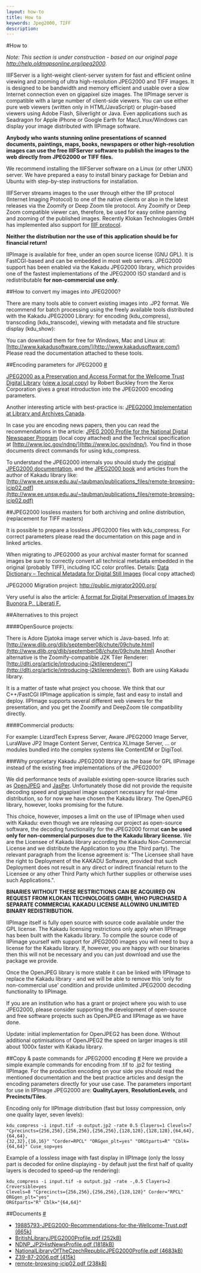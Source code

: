```yaml
---
layout: how-to
title: How to
keywords: Jpeg2000, TIFF
description:
---
```


#How to

<i>Note: This section is under construction - based on our original page <a href="http://help.oldmapsonline.org/jpeg2000">http://help.oldmapsonline.org/jpeg2000</a>.</i>

IIIFServer is a light-weight client-server system for fast and efficient online 
viewing and zooming of ultra high-resolution JPEG2000 and TIFF images. It is 
designed to be bandwidth and memory efficient and usable over a slow Internet 
connection even on gigapixel size images. The IIPImage server is compatible with 
a large number of client-side viewers. You can use either pure web viewers 
(written only in HTML/JavaScript) or plugin-based viewers using Adobe Flash, 
Silverlight or Java. Even applications such as Seadragon for Apple iPhone or 
Google Earth for Mac/Linux/Windows can display your image distributed with 
IIPimage software.

**Anybody who wants stunning online presentations of scanned documents, paintings, 
maps, books, newspapers or other high-resolution images can use the free IIIFServer 
software to publish the images to the web directly from JPEG2000 or TIFF files.**

We recommend installing the IIIFServer software on a Linux (or other UNIX) server. 
We have prepared a easy to install binary package for Debian and Ubuntu with 
step-by-step instructions for installation.

IIIFServer streams images to the user through either the IIP protocol (Internet 
Imaging Protocol) to one of the native clients or also in the latest releases 
via the Zoomify or Deep Zoom tile protocol. Any Zoomify or Deep Zoom compatible 
viewer can, therefore, be used for easy online panning and zooming of the 
published images. Recently Klokan Technologies GmbH has implemented also 
support for [IIIF protocol](http://iiif.io/).

**Neither the distribution nor the use of this application should be 
for financial return!**

IIPImage is available for free, under an open source license (GNU GPL). It is 
FastCGI-based and can be embedded in most web servers. JPEG2000 support has 
been enabled via the Kakadu JPEG2000 library, which provides one of the fastest 
implementations of the JPEG2000 ISO standard and is redistributable **for 
non-commercial use only**.


##How to convert my images into JPEG2000?

There are many tools able to convert existing images into .JP2 format. 
We recommend for batch processing using the freely available tools distributed 
with the Kakadu JPEG2000 Library: for encoding (kdu_compress), transcoding 
(kdu_transcode), viewing with metadata and file structure display (kdu_show):

You can download them for free for Windows, Mac and Linux at: 
[http://www.kakadusoftware.com/](http://www.kakadusoftware.com/)
Please read the documentation attached to these tools.

##Encoding parameters for JPEG2000 <a href="#encoding-parameters" id="encoding-parameters" class="link-hash">#</a>

[JPEG2000 as a Preservation and Access Format for the Wellcome Trust Digital 
Library](https://docs.google.com/viewer?url=http%3A%2F%2Fsites.google.com%2Fa%2Foldmapsonline.org%2Foldmapsonline%2Fjpeg2000%2F19885793-JPEG2000-Recommendations-for-the-Wellcome-Trust.pdf%3Fattredirects%3D0) 
([view a local copy](http://docs.google.com/a/oldmapsonline.org/viewer?a=v&pid=sites&srcid=b2xkbWFwc29ubGluZS5vcmd8b2xkbWFwc29ubGluZXxneDozMWE3YWM0Y2ZjMjAzOWRm)) 
by Robert Buckley from the Xerox Corporation 
gives a great introduction into the JPEG2000 encoding parameters.

Another interesting article with best-practice is: [JPEG2000 Implementation 
at Library and Archives Canada](http://www.archimuse.com/mw2007/papers/desrochers/desrochers.html).

In case you are encoding news papers, then you can read the recommendations 
in the article: [JPEG 2000 Profile for the National Digital Newspaper Program](https://docs.google.com/viewer?url=http%3A%2F%2Fwww.loc.gov%2Fndnp%2Fpdf%2FNDNP_JP2HistNewsProfile.pdf) 
(local copy attached) and the Technical specification at 
[http://www.loc.gov/ndnp/](http://www.loc.gov/ndnp/). You find in those documents direct 
commands for using kdu_compress.

To understand the JPEG2000 internals you should study the [original JPEG2000 
documentation](http://www.jpeg.org/jpeg2000/index.html), and the [JPEG2000 book](http://www.wkap.nl/prod/b/0-7923-7519-X)
and articles from the author of Kakadu library like:<br>
[http://www.ee.unsw.edu.au/~taubman/publications_files/remote-browsing-icip02.pdf](http://www.ee.unsw.edu.au/~taubman/publications_files/remote-browsing-icip02.pdf)

##JPEG2000 lossless masters for both archiving and online distribution, 
(replacement for TIFF masters)

It is possible to prepare a lossless JPEG2000 files with kdu_compress. For 
correct parameters please read the documentation on this page and in linked 
articles.

When migrating to JPEG2000 as your archival master format for scanned images 
be sure to correctly convert all technical metadata embedded in the original 
(probably TIFF), including ICC color profiles. Details: 
[Data Dictionary – Technical Metadata for Digital Still Images](http://www.niso.org/kst/reports/standards?step=2&gid=None&project_key=b897b0cf3e2ee526252d9f830207b3cc9f3b6c2c)
(local copy attached)

JPEG2000 Migration project:
http://public.migrator2000.org/

Very useful is also the article: 
[A format for Digital Preservation of Images by Buonora P., Liberati F.](http://www.dlib.org/dlib/july08/buonora/07buonora.html)

##Alternatives to this project

####OpenSource projects:

There is Adore Djatoka image server which is Java-based. Info at: 
[http://www.dlib.org/dlib/september08/chute/09chute.html](http://www.dlib.org/dlib/september08/chute/09chute.html)
Another alternative is the Zoomify-compatible J2K Tiler Renderer: 
[http://dltj.org/article/introducing-j2ktilerenderer/"](http://dltj.org/article/introducing-j2ktilerenderer/). 
Both are using Kakadu library. 

It is a matter of taste what project you choose. 
We think that our C++/FastCGI IIPImage application is simple, fast and easy to 
install and deploy. IIPImage supports several different web viewers for the 
presentation, and you get the Zoomify and DeepZoom tile compatibility directly.

####Commercial products:

For example: LizardTech Express Server, Aware JPEG2000 Image Server, LuraWave 
JP2 Image Content Server, Centrica XLImage Server, ... or modules bundled into 
the complex systems like ContentDM or DigiTool.

###Why proprietary Kakadu JPEG2000 library as the base for GPL IIPimage instead of the existing free implementations of the JPEG2000?

We did performance tests of available existing open-source libraries such 
as [OpenJPEG](http://www.openjpeg.org/) and [JasPer](http://www.ece.uvic.ca/~frodo/jasper/). 
Unfortunately those did not provide the requisite 
decoding speed and gigapixel image support necessary for real-time distribution,
so for now we have chosen the Kakadu library. The OpenJPEG library, however, 
looks promising for the future.

This choice, however, imposes a limit on the use of IIPImage when used with 
Kakadu: even though we are releasing our project as open-source software, 
the decoding functionality for the JPEG2000 format **can be used only for 
non-commercial purposes due to the Kakadu library license.**
We are the Licensee of Kakadu library according the Kakadu Non-Commercial 
License and we distribute the Application to you (the Third party). The relevant
paragraph from the license agreement is: "The Licensee shall have the right to
Deployment of the KAKADU Software, provided that such Deployment does not 
result in any direct or indirect financial return to the Licensee or any other 
Third Party which further supplies or otherwise uses such Applications.".

**BINARIES WITHOUT THESE RESTRICTIONS CAN BE ACQUIRED ON REQUEST FROM KLOKAN 
TECHNOLOGIES GMBH, WHO PURCHASED A SEPARATE COMMERCIAL KAKADU LICENSE ALLOWING 
UNLIMITED BINARY REDISTRIBUTION.**

IIPImage itself is fully open source with source code available under the GPL 
license. The Kakadu licensing restrictions only apply when IIPImage has been 
built with the Kakadu library. To compile the source code of IIPimage yourself 
with support for JPEG2000 images you will need to buy a license for the Kakadu 
library. If, however, you are happy with our binaries then this will not be 
necessary and you can just download and use the package we provide.

Once the OpenJPEG library is more stable it can be linked with IIPImage to 
replace the Kakadu library - and we will be able to remove this 'only for 
non-commercial use' condition and provide unlimited JPEG2000 decoding 
functionality to IIPImage.

If you are an institution who has a grant or project where you wish to use 
JPEG2000, please consider supporting the development of open-source and free 
software projects such as OpenJPEG and IIPImage as we have done.

Update: initial implementation for OpenJPEG2 has been done. Without additional 
optimisations of OpenJPEG2 the speed on larger images is still about 1000x 
faster with Kakadu library.

##Copy & paste commands for JPEG2000 encoding <a href="#commands" id="commands" class="link-hash">#</a>
Here we provide a simple example commands for encoding from .tif to .jp2 for 
testing IIPImage. For the production encoding on your side you should read the 
mentioned documentation and the best practice articles and design the encoding 
parameters directly for your use case. The parameters important for use in 
IIPImage JPEG2000 are: **QualityLayers**, **ResolutionLevels**, and 
**Precincts/Tiles**.

Encoding only for IIPImage distribution (fast but lossy compression, only one 
quality layer, seven levels):

```
kdu_compress -i input.tif -o output.jp2 -rate 0.5 Clayers=1 Clevels=7 
"Cprecincts={256,256},{256,256},{256,256},{128,128},{128,128},{64,64},{64,64},
{32,32},{16,16}" "Corder=RPCL" "ORGgen_plt=yes" "ORGtparts=R" "Cblk={64,64}" Cuse_sop=yes
```

Example of a lossless image with fast display in IIPImage (only the lossy part 
is decoded for online displaying - by default just the first half of quality 
layers is decoded to speed-up the rendering):

```
kdu_compress -i input.tif -o output.jp2 -rate -,0.5 Clayers=2 Creversible=yes 
Clevels=8 "Cprecincts={256,256},{256,256},{128,128}" Corder="RPCL" ORGgen_plt="yes" 
ORGtparts="R" Cblk="{64,64}"
```

##Documents <a href="#documents" id="documents" class="link-hash">#</a>
- [19885793-JPEG2000-Recommendations-for-the-Wellcome-Trust.pdf (665k)](/doc/19885793-JPEG2000-Recommendations-for-the-Wellcome-Trust.pdf)
- [BritishLibraryJPEG2000Profile.pdf (252kB)](/doc/BritishLibraryJPEG2000Profile.pdf)
- [NDNP_JP2HistNewsProfile.pdf (1818kB)](NDNP_JP2HistNewsProfile.pdf)
- [NationalLibraryOfTheCzechRepublicJPEG2000Profile.pdf (4683kB)](/doc/NationalLibraryOfTheCzechRepublicJPEG2000Profile.pdf)
- [Z39-87-2006.pdf (415k)](/doc/Z39-87-2006.pdf)
- [remote-browsing-icip02.pdf (238kB)](remote-browsing-icip02.pdf (298k))
